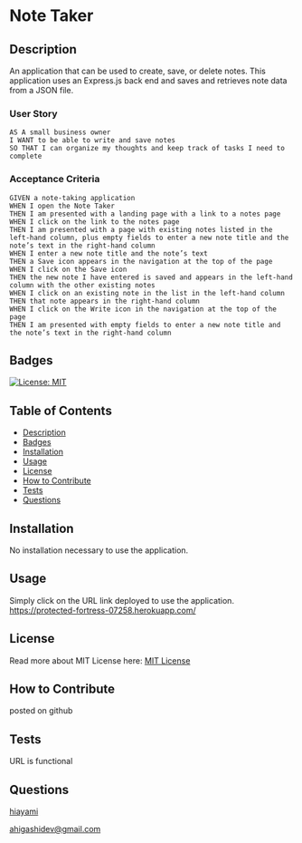 # Note Taker
## Description
An application that can be used to create, save, or delete notes. This application uses an Express.js back end and saves and retrieves note data from a JSON file.
### User Story 
```
AS A small business owner
I WANT to be able to write and save notes
SO THAT I can organize my thoughts and keep track of tasks I need to complete
```
### Acceptance Criteria
```
GIVEN a note-taking application
WHEN I open the Note Taker
THEN I am presented with a landing page with a link to a notes page
WHEN I click on the link to the notes page
THEN I am presented with a page with existing notes listed in the left-hand column, plus empty fields to enter a new note title and the note’s text in the right-hand column
WHEN I enter a new note title and the note’s text
THEN a Save icon appears in the navigation at the top of the page
WHEN I click on the Save icon
THEN the new note I have entered is saved and appears in the left-hand column with the other existing notes
WHEN I click on an existing note in the list in the left-hand column
THEN that note appears in the right-hand column
WHEN I click on the Write icon in the navigation at the top of the page
THEN I am presented with empty fields to enter a new note title and the note’s text in the right-hand column
```
## Badges
[![License: MIT](https://img.shields.io/badge/License-MIT-yellow.svg)](https://opensource.org/licenses/MIT)
## Table of Contents
* [Description](#description)
* [Badges](#badges)
* [Installation](#installation)
* [Usage](#usage)
* [License](#license)
* [How to Contribute](#how-to-contribute)
* [Tests](#tests)
* [Questions](#questions)
## Installation
No installation necessary to use the application. 
## Usage
Simply click on the URL link deployed to use the application.
https://protected-fortress-07258.herokuapp.com/ 
## License
Read more about MIT License here: [MIT License](https://opensource.org/licenses/MIT)
## How to Contribute
posted on github
## Tests
URL is functional 
## Questions
[hiayami](https://github.com/hiayami)

[ahigashidev@gmail.com](mailto:ahigashidev@gmail.com)

